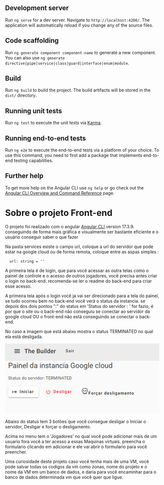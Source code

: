 ## Development server

Run `ng serve` for a dev server. Navigate to `http://localhost:4200/`. The application will automatically reload if you change any of the source files.

## Code scaffolding

Run `ng generate component component-name` to generate a new component. You can also use `ng generate directive|pipe|service|class|guard|interface|enum|module`.

## Build

Run `ng build` to build the project. The build artifacts will be stored in the `dist/` directory.

## Running unit tests

Run `ng test` to execute the unit tests via [Karma](https://karma-runner.github.io).

## Running end-to-end tests

Run `ng e2e` to execute the end-to-end tests via a platform of your choice. To use this command, you need to first add a package that implements end-to-end testing capabilities.

## Further help

To get more help on the Angular CLI use `ng help` or go check out the [Angular CLI Overview and Command Reference](https://angular.io/cli) page.

# Sobre o projeto Front-end


O projeto foi realizado com o angular [Angular CLI](https://github.com/angular/angular-cli) version 17.3.9. conseguindo de forma mais gráfica e visualmente ser bastante eficiente e o usuário conseguir saber o que fazer




Na pasta services existe o campo url, coloque a url do servidor que pode estar na google cloud ou de forma remota, coloque entre as aspas simples : 
```
  url: string = ''
```


A primeira tela é de login, que para você acessar as outra telas como o painel de controle e o acesso de outros jogadores, você precisa antes criar o login no back-end. recomenda-se ler o readme do back-end para criar esse acesso.



A primeira tela após o login você ja vai ser direcionado para a tela do painel, se tudo ocorreu bem no back-end você verá o status da instancia. se depois dos dois pontos ":" do status em 'Status do servidor : ' for fazio, é por que o site ou o back-end não conseguiu se conectar ao servidor da google cloud OU o front-end não está conseguindo se conectar o back-end.





No caso a imagem que está abaixo mostra o status TERMINATED no qual ela está desligada.



![alt text](imagensReadme/image.png)


Abaixo do status tem 3 botões que você consegue desligar o Iniciar o servidor, Desligar e forçar o desligamento.



Acima no menu tem o 'Jogadores' no qual você pode adicionar mais de um usuario fora você a ter acesso a essas Maquinas virtuais. preencha o formulario clicando em adicionar e ele vai abrir o formulario para você preencher.



Uma curiosidade deste projeto caso você tenha mais de uma VM, você pode salvar todas os codigos da vm como zonas, nome do projeto e o nome da VM em um banco de dados, e daria para você encaminhar para o banco de dados determinada vm que você quer que ligue.

